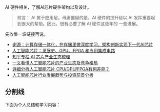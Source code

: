 AI 硬件相关，了解AI芯片硬件架构以及设计。
> 前言： AI 属于应用层。毋庸置疑的是，AI 硬件的提升给以 AI 发挥重要起到很大的帮助。因此，很有必要了解 AI 硬件这些年的
一些进展。

先收集一波链接再说。
* [谢源：计算存储一体化，在存储里做深度学习，架构创新实现下一代AI芯片](https://mp.weixin.qq.com/s/gtgPYf939uYRzxAab_LZLQ)  
* [人工智能芯片：发展史、GPU、FPGA 和专用集成电路 ](http://www.sohu.com/a/194513449_465591)  
* [知乎专栏·AI 芯片产业生态梳理](https://zhuanlan.zhihu.com/p/31987113)  
* [一文看懂人工智能芯片的产业生态及竞争格局](https://www.leiphone.com/news/201709/uuJFzAxdoBY7bzEL.html)  
* [详细分析人工智能芯片 CPU/GPU/FPGA有何差异？](http://www.sohu.com/a/131606094_470053)
* [人工智能芯片行业发展趋势与投资前景分析](http://www.qianjia.com/html/2017-12/18_281049.html)


分割线
---
下面为个人总结和学习内容：

